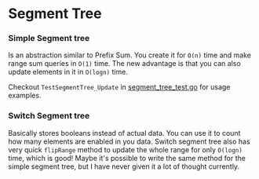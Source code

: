 # Segment Tree

### Simple Segment tree

Is an abstraction similar to Prefix Sum. You create it for `O(n)` time and make range sum queries in `O(1)` time.
The new advantage is that you can also update elements in it in `O(logn)` time. 

Checkout `TestSegmentTree_Update` in [segment_tree_test.go](../../src/data_structures/segment_tree_test.go) for usage examples.

### Switch Segment tree

Basically stores booleans instead of actual data. You can use it to count how many elements are enabled in you data.
Switch segment tree also has very quick `flipRange` method to update the whole range for only `O(logn)` time, which is good!
Maybe it's possible to write the same method for the simple segment tree, but I have never given it a lot of thought currently.
